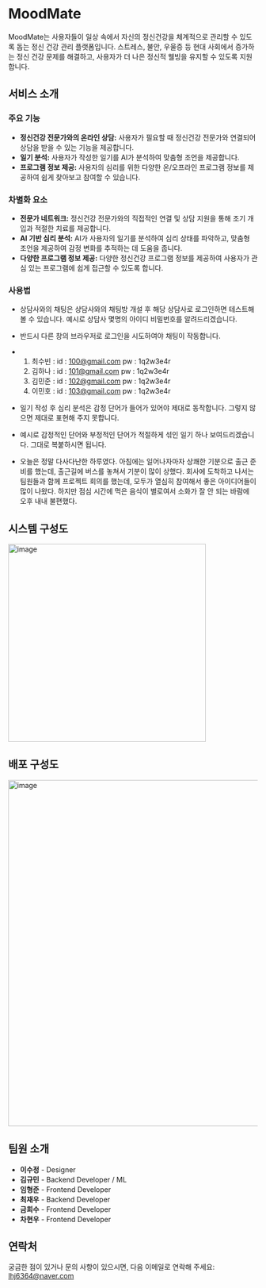 # MoodMate

MoodMate는 사용자들이 일상 속에서 자신의 정신건강을 체계적으로 관리할 수 있도록 돕는 정신 건강 관리 플랫폼입니다. 스트레스, 불안, 우울증 등 현대 사회에서 증가하는 정신 건강 문제를 해결하고, 사용자가 더 나은 정신적 웰빙을 유지할 수 있도록 지원합니다.

## 서비스 소개

### 주요 기능
- **정신건강 전문가와의 온라인 상담:** 사용자가 필요할 때 정신건강 전문가와 연결되어 상담을 받을 수 있는 기능을 제공합니다.
- **일기 분석:** 사용자가 작성한 일기를 AI가 분석하여 맞춤형 조언을 제공합니다.
- **프로그램 정보 제공:** 사용자의 심리를 위한 다양한 온/오프라인 프로그램 정보를 제공하여 쉽게 찾아보고 참여할 수 있습니다.

### 차별화 요소
- **전문가 네트워크:** 정신건강 전문가와의 직접적인 연결 및 상담 지원을 통해 조기 개입과 적절한 치료를 제공합니다.
- **AI 기반 심리 분석:** AI가 사용자의 일기를 분석하여 심리 상태를 파악하고, 맞춤형 조언을 제공하여 감정 변화를 추적하는 데 도움을 줍니다.
- **다양한 프로그램 정보 제공:** 다양한 정신건강 프로그램 정보를 제공하여 사용자가 관심 있는 프로그램에 쉽게 접근할 수 있도록 합니다.


### 사용법
- 상담사와의 채팅은 상담사와의 채팅방 개설 후 해당 상담사로 로그인하면 테스트해 볼 수 있습니다. 예시로 상담사 몇명의 아이디 비밀번호를 알려드리겠습니다.
- 반드시 다른 창의 브라우저로 로그인을 시도하여야 채팅이 작동합니다.
- 1. 최수빈 : id : 100@gmail.com pw : 1q2w3e4r
  2. 김하나 : id : 101@gmail.com pw : 1q2w3e4r
  3. 김민준 : id : 102@gmail.com pw : 1q2w3e4r
  4. 이민호 : id : 103@gmail.com pw : 1q2w3e4r
 
- 일기 작성 후 심리 분석은 감정 단어가 들어가 있어야 제대로 동작합니다. 그렇지 않으면 제대로 표현해 주지 못합니다.
- 예시로 감정적인 단어와 부정적인 단어가 적절하게 섞인 일기 하나 보여드리겠습니다. 그대로 복붙하시면 됩니다.
- 오늘은 정말 다사다난한 하루였다. 아침에는 일어나자마자 상쾌한 기분으로 출근 준비를 했는데, 출근길에 버스를 놓쳐서 기분이 많이 상했다. 회사에 도착하고 나서는 팀원들과 함께 프로젝트 회의를 했는데, 모두가 열심히 참여해서 좋은 아이디어들이 많이 나왔다. 하지만 점심 시간에 먹은 음식이 별로여서 소화가 잘 안 되는 바람에 오후 내내 불편했다.

## 시스템 구성도

<img width="399" alt="image" src="https://github.com/user-attachments/assets/55420f5f-c809-4177-afb0-2cc283040dca">

## 배포 구성도

<img width="698" alt="image" src="https://github.com/user-attachments/assets/44e50aa9-2a23-428f-a905-fa5b895cd107">


## 팀원 소개

- **이수정** - Designer
- **김규민** - Backend Developer / ML
- **임형준** - Frontend Developer
- **최재우** - Backend Developer
- **금희수** - Frontend Developer
- **차현우** - Frontend Developer


## 연락처

궁금한 점이 있거나 문의 사항이 있으시면, 다음 이메일로 연락해 주세요: lhj6364@naver.com
